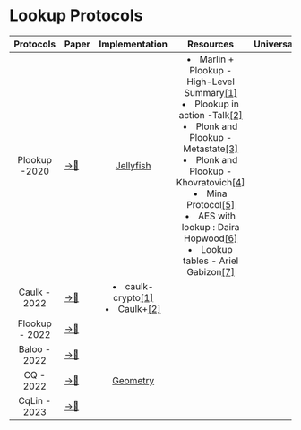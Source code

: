 # Lookup Protocols 

|Protocols|Paper|Implementation |Resources |Universal|Transparent|
|:---:|---|:---:|:---:|:---:|:---:|
|Plookup -2020|[ →📝 ](https://eprint.iacr.org/2020/315.pdf)|[Jellyfish](https://github.com/EspressoSystems/jellyfish)|</li><li>Marlin + Plookup - High-Level Summary[[1]](https://github.com/ingonyama-zk/ingopedia/blob/Otsar---Main-Patch/vkAtXEGpSy2o4BzVDJQHMw)</li><li>Plookup in action -Talk[[2]](https://github.com/arielgabizon/Lectures/blob/master/plookupinactionDystopia2020.pdf)</li><li>Plonk and Plookup - Metastate[[3]](https://research.metastate.dev/on-plonk-and-plookup/)</li><li>Plonk and Plookup - Khovratovich[[4]](https://hackmd.io/@7dpNYqjKQGeYC7wMlPxHtQ/BJpNmNW0L)</li><li>Mina Protocol[[5]](https://o1-labs.github.io/proof-systems/introduction.html)</li><li>AES with lookup : Daira Hopwood[[6]](https://hackmd.io/m0fnJ_lPTPahWAhfaiQA7Q#With-smaller-38-sized-tables)</li><li>Lookup tables - Ariel Gabizon[[7]](https://www.youtube.com/watch?v=rOZTQ-18YJY)
|Caulk - 2022|[ →📝 ](https://eprint.iacr.org/2022/621.pdf)|</li><li>caulk-crypto[[1]](https://github.com/caulk-crypto/caulk)</li><li>Caulk+[[2]](https://eprint.iacr.org/2022/957)| |
|Flookup - 2022|[ →📝 ](https://eprint.iacr.org/2022/1447)|
|Baloo - 2022|[ →📝 ](https://eprint.iacr.org/2022/1565)|
|CQ - 2022|[ →📝 ](https://eprint.iacr.org/2022/1763)|[Geometry](https://github.com/geometryresearch/cq)
|CqLin - 2023|[ →📝 ](https://eprint.iacr.org/2023/393)|
